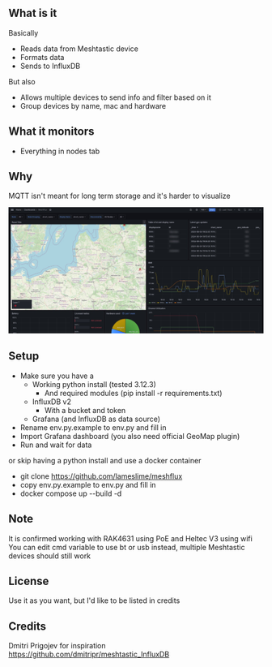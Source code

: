 ## What is it
Basically
- Reads data from Meshtastic device
- Formats data
- Sends to InfluxDB

But also
- Allows multiple devices to send info and filter based on it
- Group devices by name, mac and hardware

## What it monitors
- Everything in nodes tab

## Why
MQTT isn't meant for long term storage and it's harder to visualize

[<img src="./grafana/grafana-dashboard.jpeg">]()

## Setup
- Make sure you have a 
  - Working python install (tested 3.12.3)
    - And required modules (pip install -r requirements.txt)
  - InfluxDB v2
    - With a bucket and token
  - Grafana (and InfluxDB as data source)
- Rename env.py.example to env.py and fill in
- Import Grafana dashboard (you also need official GeoMap plugin)
- Run and wait for data

or skip having a python install and use a docker container
- git clone https://github.com/lameslime/meshflux
- copy env.py.example to env.py and fill in
- docker compose up --build -d

## Note
It is confirmed working with RAK4631 using PoE and Heltec V3 using wifi  
You can edit cmd variable to use bt or usb instead, multiple Meshtastic devices should still work

## License
Use it as you want, but I'd like to be listed in credits

## Credits
Dmitri Prigojev for inspiration
https://github.com/dmitripr/meshtastic_InfluxDB